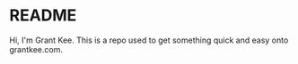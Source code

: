 # README

Hi, I'm Grant Kee. This is a repo used to get something quick and easy onto grantkee.com.
